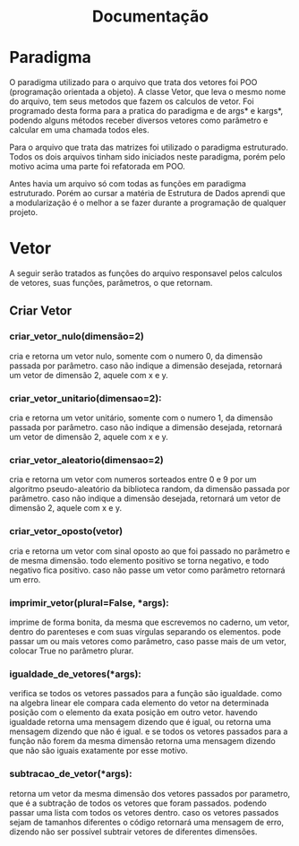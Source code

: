 <h1 align="center"  size="40px">
Documentação
</h1>

# Paradigma

O paradigma utilizado para o arquivo que trata dos vetores foi POO (programação orientada a objeto).
A classe Vetor, que leva o mesmo nome do arquivo, tem seus metodos que fazem os calculos de vetor.
Foi programado desta forma para a pratica do paradigma e de args* e kargs*, podendo alguns métodos receber diversos vetores como parâmetro e calcular em uma chamada todos eles.

Para o arquivo que trata das matrizes foi utilizado o paradigma estruturado. Todos os dois arquivos tinham sido iniciados neste paradigma, porém pelo motivo acima uma parte foi refatorada em POO.

Antes havia um arquivo só com todas as funções em paradigma estruturado. Porém ao cursar a matéria de Estrutura de Dados aprendi que a modularização é o melhor a se fazer durante a programação de qualquer projeto.

# Vetor

A seguir serão tratados as funções do arquivo responsavel pelos calculos de vetores, suas funções, parâmetros, o que retornam.

## Criar Vetor

### criar_vetor_nulo(dimensão=2)

cria e retorna um vetor nulo, somente com o numero 0, da dimensão passada por parâmetro.
caso não indique a dimensão desejada, retornará um vetor de dimensão 2, aquele com x e y.

### criar_vetor_unitario(dimensao=2):

cria e retorna um vetor unitário, somente com o numero 1, da dimensão passada por parâmetro.
caso não indique a dimensão desejada, retornará um vetor de dimensão 2, aquele com x e y.

### criar_vetor_aleatorio(dimensao=2)

cria e retorna um vetor com numeros sorteados entre 0 e 9 por um algoritmo pseudo-aleatório da biblioteca random, da dimensão passada por parâmetro.
caso não indique a dimensão desejada, retornará um vetor de dimensão 2, aquele com x e y.

### criar_vetor_oposto(vetor)

cria e retorna um vetor com sinal oposto ao que foi passado no parâmetro e de mesma dimensão.
todo elemento positivo se torna negativo, e todo negativo fica positivo.
caso não passe um vetor como parâmetro retornará um erro.

### imprimir_vetor(plural=False, \*args):

imprime de forma bonita, da mesma que escrevemos no caderno, um vetor, dentro do parenteses e com suas vírgulas separando os elementos.
pode passar um ou mais vetores como parâmetro, caso passe mais de um vetor, colocar True no parâmetro plurar.

### igualdade_de_vetores(\*args):

verifica se todos os vetores passados para a função são igualdade.
como na algebra linear ele compara cada elemento do vetor na determinada posição com o elemento da exata posição em outro vetor.
havendo igualdade retorna uma mensagem dizendo que é igual, ou retorna uma mensagem dizendo que não é igual.
e se todos os vetores passados para a função não forem da mesma dimensão retorna uma mensagem dizendo que não são iguais exatamente por esse motivo.

### subtracao_de_vetor(\*args):

retorna um vetor da mesma dimensão dos vetores passados por parametro, que é a subtração de todos os vetores que foram passados.
podendo passar uma lista com todos os vetores dentro.
caso os vetores passados sejam de tamanhos diferentes o código retornará uma mensagem de erro, dizendo não ser possível subtrair vetores de diferentes dimensões.

